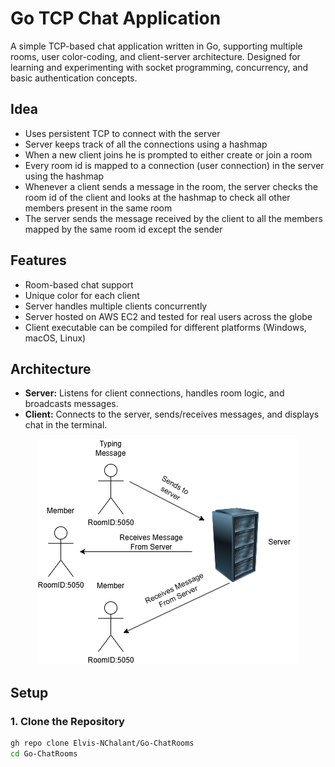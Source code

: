 # Go TCP Chat Application

A simple TCP-based chat application written in Go, supporting multiple rooms, user color-coding, and client-server architecture. Designed for learning and experimenting with socket programming, concurrency, and basic authentication concepts.

## Idea

- Uses persistent TCP to connect with the server
- Server keeps track of all the connections using a hashmap
- When a new client joins he is prompted to either create or join a room
- Every room id is mapped to a connection (user connection) in the server using the hashmap
- Whenever a client sends a message in the room, the server checks the room id of the client and looks at the hashmap to check all other members present in the same room
- The server sends the message received by the client to all the members mapped by the same room id except the sender

## Features

- Room-based chat support
- Unique color for each client
- Server handles multiple clients concurrently
- Server hosted on AWS EC2 and tested for real users across the globe
- Client executable can be compiled for different platforms (Windows, macOS, Linux)

## Architecture

- **Server:** Listens for client connections, handles room logic, and broadcasts messages.
- **Client:** Connects to the server, sends/receives messages, and displays chat in the terminal.


<p align="center">
  <img src="https://github.com/Elvis-NChalant/Go-ChatRooms/blob/main/chatarch.png" alt="Logo">
</p>



## Setup

### 1. Clone the Repository

```bash
gh repo clone Elvis-NChalant/Go-ChatRooms
cd Go-ChatRooms
